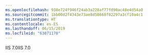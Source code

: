 ```yaml
---
ms.openlocfilehash: 938e724f946f24ab3a228af77fd90ac48e4d54a0
ms.sourcegitcommit: 1bb00d2f4343e73ae8d58668f02297a3cf10a4c1
ms.translationtype: HT
ms.contentlocale: es-ES
ms.lasthandoff: 06/15/2019
ms.locfileid: "63871178"
---
```

<span data-ttu-id="4d79f-101">IIS 7.0</span><span class="sxs-lookup"><span data-stu-id="4d79f-101">IIS 7.0</span></span>